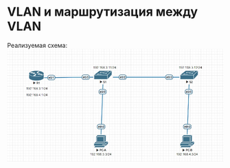 # VLAN и маршрутизация между VLAN 

Реализуемая схема:
![Реализуемая схема:](https://github.com/moskovchenko-iv/OTUS-LABS/blob/main/LAB-01/Screenshot_1.jpg)
